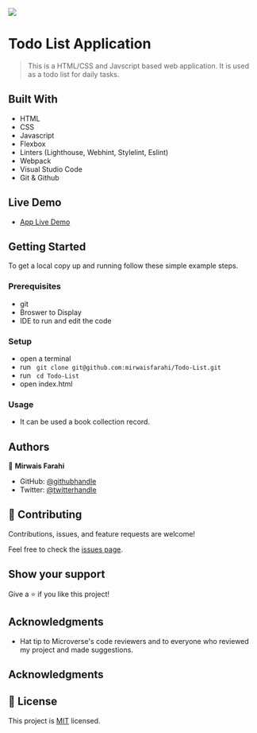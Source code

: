 ![](https://img.shields.io/badge/Microverse-blueviolet) 

# Todo List Application

> This is a HTML/CSS and Javscript based web application. It is used as a todo list for daily tasks.

## Built With

- HTML
- CSS
- Javascript
- Flexbox
- Linters (Lighthouse, Webhint, Stylelint, Eslint)
- Webpack
- Visual Studio Code
- Git & Github

## Live Demo

- [App Live Demo](https://mirwaisfarahi.github.io/Todo-List/dist)

## Getting Started

To get a local copy up and running follow these simple example steps.

### Prerequisites

- git
- Broswer to Display
- IDE to run and edit the code

### Setup

- open a terminal
- run ``` git clone git@github.com:mirwaisfarahi/Todo-List.git```
- run ``` cd Todo-List```
- open index.html

### Usage

- It can be used a book collection record.

## Authors

👤 **Mirwais Farahi**

- GitHub: [@githubhandle](https://github.com/mirwaisfarahi)
- Twitter: [@twitterhandle](https://twitter.com/farahi92)

## 🤝 Contributing

Contributions, issues, and feature requests are welcome!

Feel free to check the [issues page](../../issues/).

## Show your support

Give a ⭐️ if you like this project!

## Acknowledgments

- Hat tip to Microverse's code reviewers and to everyone who reviewed my project and made suggestions.

## Acknowledgments

## 📝 License

This project is [MIT](./MIT.md) licensed.